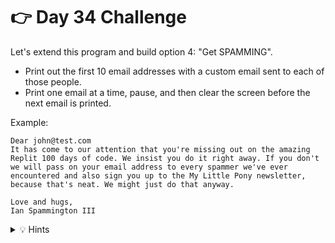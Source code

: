# 👉 Day 34 Challenge

Let's extend this program and build option 4: "Get SPAMMING".

- Print out the first 10 email addresses with a custom email sent to each of those people.
- Print one email at a time, pause, and then clear the screen before the next email is printed.

Example:
```
Dear john@test.com
It has come to our attention that you're missing out on the amazing Replit 100 days of code. We insist you do it right away. If you don't we will pass on your email address to every spammer we've ever encountered and also sign you up to the My Little Pony newsletter, because that's neat. We might just do that anyway.

Love and hugs,
Ian Spammington III
```
<details> <summary> 💡 Hints </summary>

- Use the same libraries, list, and subroutine we just created.
- Create a second subroutine relating to spam. In the `for` loop, we want to spam everyone. What would the `range` look like?
- Write the email copy that will get sent to the email addresses.
- Finish with the same `while` loop we created, but add option 4 (spamming). Make sure you only include 10 emails.
- Don't forget to pause and clear the screen each time.




</details>
